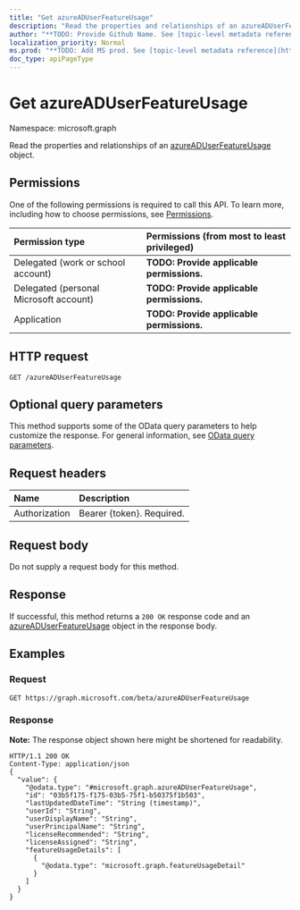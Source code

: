 ```yaml
---
title: "Get azureADUserFeatureUsage"
description: "Read the properties and relationships of an azureADUserFeatureUsage object."
author: "**TODO: Provide Github Name. See [topic-level metadata reference](https://msgo.azurewebsites.net/add/document/guidelines/metadata.html#topic-level-metadata)**"
localization_priority: Normal
ms.prod: "**TODO: Add MS prod. See [topic-level metadata reference](https://msgo.azurewebsites.net/add/document/guidelines/metadata.html#topic-level-metadata)**"
doc_type: apiPageType
---
```


# Get azureADUserFeatureUsage
Namespace: microsoft.graph

Read the properties and relationships of an [azureADUserFeatureUsage](../resources/azureaduserfeatureusage.md) object.

## Permissions
One of the following permissions is required to call this API. To learn more, including how to choose permissions, see [Permissions](/concepts/permissions-reference.md).

|Permission type|Permissions (from most to least privileged)|
|:---|:---|
|Delegated (work or school account)|**TODO: Provide applicable permissions.**|
|Delegated (personal Microsoft account)|**TODO: Provide applicable permissions.**|
|Application|**TODO: Provide applicable permissions.**|

## HTTP request

<!-- {
  "blockType": "ignored"
}
-->
``` http
GET /azureADUserFeatureUsage
```

## Optional query parameters
This method supports some of the OData query parameters to help customize the response. For general information, see [OData query parameters](/graph/query-parameters).

## Request headers
|Name|Description|
|:---|:---|
|Authorization|Bearer {token}. Required.|

## Request body
Do not supply a request body for this method.

## Response

If successful, this method returns a `200 OK` response code and an [azureADUserFeatureUsage](../resources/azureaduserfeatureusage.md) object in the response body.

## Examples

### Request
<!-- {
  "blockType": "request",
  "name": "get_azureaduserfeatureusage"
}
-->
``` http
GET https://graph.microsoft.com/beta/azureADUserFeatureUsage
```


### Response
**Note:** The response object shown here might be shortened for readability.
<!-- {
  "blockType": "response",
  "truncated": true,
  "@odata.type": "microsoft.graph.azureADUserFeatureUsage"
}
-->
``` http
HTTP/1.1 200 OK
Content-Type: application/json
{
  "value": {
    "@odata.type": "#microsoft.graph.azureADUserFeatureUsage",
    "id": "03b5f175-f175-03b5-75f1-b50375f1b503",
    "lastUpdatedDateTime": "String (timestamp)",
    "userId": "String",
    "userDisplayName": "String",
    "userPrincipalName": "String",
    "licenseRecommended": "String",
    "licenseAssigned": "String",
    "featureUsageDetails": [
      {
        "@odata.type": "microsoft.graph.featureUsageDetail"
      }
    ]
  }
}
```


